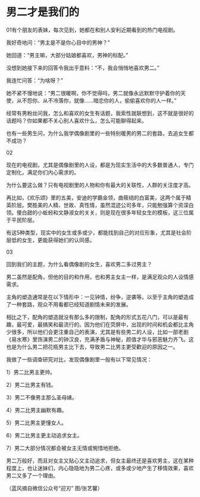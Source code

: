 # 男二才是我们的

01有个朋友的表妹，每次见到，她都在和别人安利近期看到的热门电视剧。 

我好奇地问：“男主是不是你心目中的男神？” 

她回道：“男主嘛，大部分姑娘都喜欢，男神的标配。” 

没想到她接下来的回答令我出乎意料：“不，我会悄悄地喜欢男二。” 

我连忙问答：“为啥呀？” 

她不紧不慢地说：“男二很暖啊，你不觉得吗，男二就像永远默默守护着你的天使，从不怨你、从不冷落你，就像……暗恋你的人，偷偷喜欢你的人一样。” 

经常有男粉丝问我，怎么和喜欢的女生有话题，我索性就联想到，这不就是很好的话题吗？你如果都不关心别人喜欢什么，怎么可能聊得起来。 

也有一些男生问，为什么我学偶像剧里的一些特别暖男的男二的套路，去追女生都不成功？ 

02 

现在的电视剧，尤其是偶像剧里的人设，都是为现实生活中的大多数普通人，专门定制化，满足你们内心需求的。 

为什么要这么做？只有电视剧里的人物和你有最大的关联性，人群的关注度才高。 

再比如，《欢乐颂》里的五美，安迪的学霸金领，曲筱绡的白富美，这两个属于精英阶层。樊胜美的人精、世故、真性情，虽然混迹公司多年，只能勉强算个资深白领。傻白甜的小蚯蚓和文静淑女的关关，则是现在很多年轻女生的模板，这三位属于平民阶层。 

有这5种类型，现实中的女生或多或少，都能找到自己的对应形象，尤其是社会阶层低的女生，更能获得她们的认同感。 

03 

回到我们的主题，为什么看偶像剧的女生，喜欢男二多过男主？ 

男二虽然是配角，但他的目的和作用，也和男主女主一样，是满足观众的人设情感需求。 

主角的塑造通常是在以下情形中：一见钟情，纷争，逆袭等。以至于主角的塑造成了一种套路，观众不用看都已经知道剧情未来的发展。 

相比之下，配角的塑造就没有那么多的限制，配角的形式五花八门，可以是最有趣，最可爱，最搞笑和最流行的。因为他们在荧屏中，出现的时间和机会都比主角少很多，所以他们会更注重自己的表演，尤其是有些男二的人设，比如一部老剧《易水寒》里饰演男二的钟汉良，充满矛盾与神秘，颜值才华与邪恶魅力齐飞。这也是为什么男二把花瓶男主比下去，导致男二比男主更受歡迎的原因之一。 

我做了一些调查研究对比，发现偶像剧里一般有以下常见情况： 

1）男二比男主更帅。 

2）男二比男主有钱。 

3）男二不像男主那么圣母婊。 

4）男二比男主幽默有趣。 

5）男二比男主更懂女人。 

6）男二比男主更主动追求女主。 

7）男二大部分情况都会被女主无情或惋惜地拒绝。 

男二万般好，而且对女主又贴心又主动追求，但女主最终还是喜欢男主，这在某种程度上，也让迷妹们，内心隐隐地为男二心疼，或多或少地产生了移情效果，喜欢男二又多了一个理由。 

（蓝风摘自微信公众号“迎刃” 图/张艺馨）